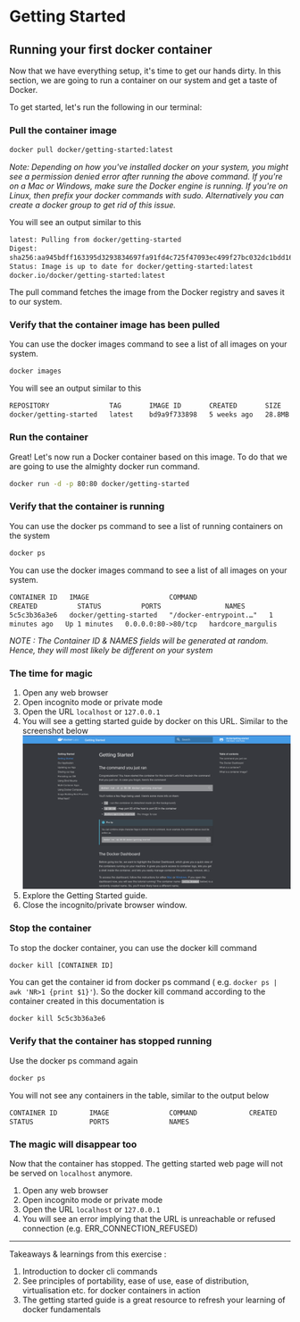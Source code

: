 # Getting Started
## Running your first docker container
Now that we have everything setup, it's time to get our hands dirty. In this section, we are going to run a container on our system and get a taste of Docker.

To get started, let's run the following in our terminal:

### Pull the container image
```bash
docker pull docker/getting-started:latest
```

_Note: Depending on how you've installed docker on your system, you might see a permission denied error after running the above command. If you're on a Mac or Windows, make sure the Docker engine is running. If you're on Linux, then prefix your docker commands with sudo. Alternatively you can create a docker group to get rid of this issue._

You will see an output similar to this
```
latest: Pulling from docker/getting-started
Digest: sha256:aa945bdff163395d3293834697fa91fd4c725f47093ec499f27bc032dc1bdd16
Status: Image is up to date for docker/getting-started:latest
docker.io/docker/getting-started:latest
```

The pull command fetches the image from the Docker registry and saves it to our system. 

### Verify that the container image has been pulled
You can use the docker images command to see a list of all images on your system.

```bash
docker images
```

You will see an output similar to this
```
REPOSITORY               TAG       IMAGE ID       CREATED       SIZE
docker/getting-started   latest    bd9a9f733898   5 weeks ago   28.8MB
```


### Run the container
Great! Let's now run a Docker container based on this image. To do that we are going to use the almighty docker run command.

```bash
docker run -d -p 80:80 docker/getting-started
```

### Verify that the container is running
You can use the docker ps command to see a list of running containers on the system

```bash
docker ps
```

You can use the docker images command to see a list of all images on your system.
```
CONTAINER ID   IMAGE                    COMMAND                  CREATED          STATUS          PORTS                NAMES
5c5c3b36a3e6   docker/getting-started   "/docker-entrypoint.…"   1 minutes ago   Up 1 minutes   0.0.0.0:80->80/tcp   hardcore_margulis
```

_NOTE : The Container ID & NAMES fields will be generated at random. Hence, they will most likely be different on your system_

### The time for magic

1. Open any web browser
2. Open incognito mode or private mode
3. Open the URL ``localhost`` or `127.0.0.1`
4. You will see a getting started guide by docker on this URL. Similar to the screenshot below
   ![Screenshot](getting_started_webpage_ss.png)
5. Explore the Getting Started guide.
6. Close the incognito/private browser window.


### Stop the container

To stop the docker container, you can use the docker kill command

```
docker kill [CONTAINER ID]
```

You can get the container id from docker ps command ( e.g. `docker ps | awk 'NR>1 {print $1}'`). So the docker kill command according to the container created in this documentation is
```bash
docker kill 5c5c3b36a3e6
```

### Verify that the container has stopped running

Use the docker ps command again
```bash
docker ps
```

You will not see any containers in the table, similar to the output below
```
CONTAINER ID        IMAGE               COMMAND             CREATED             STATUS              PORTS               NAMES
```

### The magic will disappear too

Now that the container has stopped. The getting started web page will not be served on `localhost` anymore.

1. Open any web browser
2. Open incognito mode or private mode
3. Open the URL ``localhost`` or `127.0.0.1`
4. You will see an error implying that the URL is unreachable or refused connection (e.g. ERR_CONNECTION_REFUSED)

----

Takeaways & learnings from this exercise :

1. Introduction to docker cli commands
2. See principles of portability, ease of use, ease of distribution, virtualisation etc. for docker containers in action
3. The getting started guide is a great resource to refresh your learning of docker fundamentals
